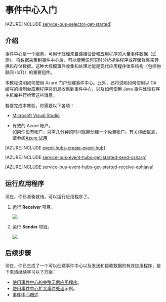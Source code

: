 <properties
    pageTitle="通过 C# 使用事件中心入门 | Azure"
    description="遵循本教程开始使用 Azure 事件中心，以通过 C# 发送事件，并使用 EventProcessorHost 通过 Java 接收事件。"
    services="event-hubs"
    documentationcenter=""
    author="jtaubensee"
    manager="timlt"
    editor="" />
<tags
    ms.assetid="059fb733-a397-400e-8e43-0c7ea5930b8b"
    ms.service="event-hubs"
    ms.workload="na"
    ms.tgt_pltfrm="na"
    ms.devlang="na"
    ms.topic="hero-article"
    ms.date="01/04/2017"
    wacn.date="02/24/2017"
    ms.author="jotaub;sethm" />  


# 事件中心入门

[AZURE.INCLUDE [service-bus-selector-get-started](../../includes/service-bus-selector-get-started.md)]

## 介绍

事件中心是一个服务，可用于处理来自连接设备和应用程序的大量事件数据（遥测）。将数据采集到事件中心后，可以使用任何实时分析提供程序或存储群集来转换和存储数据。这种大规模事件收集和处理功能是现代应用程序体系结构（包括物联网 \(IoT\)）的重要组件。

本教程说明如何使用 Azure 门户创建事件中心。此外，还将说明如何使用以 C\# 编写的控制台应用程序将消息收集到事件中心，以及如何使用 Java 事件处理程序主机库并行检索这些消息。

若要完成本教程，你需要以下各项：

* [Microsoft Visual Studio](http://visualstudio.com)

* 有效的 Azure 帐户。<br/>如果你没有帐户，只需几分钟的时间就能创建一个免费帐户。有关详细信息，请参阅[Azure 试用](/pricing/1rmb-trial)

[AZURE.INCLUDE [event-hubs-create-event-hub](../../includes/event-hubs-create-event-hub.md)]

[AZURE.INCLUDE [service-bus-event-hubs-get-started-send-csharp](../../includes/service-bus-event-hubs-get-started-send-csharp.md)]

[AZURE.INCLUDE [service-bus-event-hubs-get-started-receive-ephjava](../../includes/service-bus-event-hubs-get-started-receive-ephjava.md)]

## 运行应用程序

现在，你已准备就绪，可以运行应用程序了。

1. 运行 **Receiver** 项目。

	![][21]

2. 运行 **Sender** 项目。

	![][22]

## 后续步骤

现在，你已生成了一个可以创建事件中心以及发送和接收数据的有效应用程序，接下来请继续学习以下方案：

* [使用事件中心的完整示例应用程序][sample application that uses Event Hubs]。
* [使用事件中心扩大事件处理][Scale out Event Processing with Event Hubs]示例。
* [事件中心概述][Event Hubs overview]

<!-- Images. -->
[21]: ./media/event-hubs-csharp-ephjava-getstarted/ephjava.png
[22]: ./media/event-hubs-csharp-ephjava-getstarted/cs-send.png

<!-- Links -->

[Event Hubs overview]: /documentation/articles/event-hubs-overview/
[sample application that uses Event Hubs]: https://code.msdn.microsoft.com/Service-Bus-Event-Hub-286fd097
[Scale out Event Processing with Event Hubs]: https://code.msdn.microsoft.com/Service-Bus-Event-Hub-45f43fc3

<!---HONumber=Mooncake_0220_2017-->
<!-- Update_Description: update meta properties; wording update -->